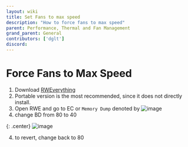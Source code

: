 ```yaml
---
layout: wiki
title: Set Fans to max speed
description: "How to force fans to max speed"
parent: Performance, Thermal and Fan Management
grand_parent: General
contributors: ['dglt'] 
discord: 
---
```


# Force Fans to Max Speed

1. Download [RWEverything](http://rweverything.com/download/)
2. Portable version is the most recommended, since it does not directly install. 
3. Open RWE and go to EC or ``Memory Dump`` denoted by  ![image](https://cdn.discordapp.com/attachments/713356473123602484/1009563497719419020/unknown.png)
4. change BD from 80 to 40 

{: .center}
![image](https://cdn.discordapp.com/attachments/713356473123602484/1009563479214149822/unknown.png)

4. to revert, change back to 80
